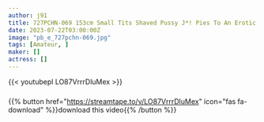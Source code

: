 ```yaml
---
author: j91
title: 727PCHN-069 153cm Small Tits Shaved Pussy J*! Pies To An Erotic Girl Who Can Not Imagine From The Appearance That Seems To Be Quiet!
date: 2023-07-22T03:00:00Z
image: "pb_e_727pchn-069.jpg"
tags: [Amateur, ]
maker: []
actress: []
---
```



{{< youtubepl LO87VrrrDluMex >}}
###

{{% button href="https://streamtape.to/v/LO87VrrrDluMex" icon="fas fa-download" %}}download this video{{% /button %}}

